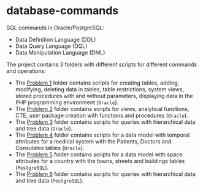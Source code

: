 # database-commands
SQL commands in Oracle/PostgreSQL:
- Data Definition Language (DDL)
- Data Query Language (DQL)
- Data Manipulation Language (DML) 

The project contains 3 folders with different scripts for different commands and operations:
- The [Problem 1](https://github.com/Iri25/ds-Iri25/tree/main/Problem%201) folder contains scripts for creating tables, adding, modifying, deleting data in tables, table restrictions, system views, stored procedures with and without parameters, displaying data in the PHP programming environment (``Oracle``).
- The [Problem 2](https://github.com/Iri25/ds-Iri25/tree/main/Problem%202) folder contains scripts for views, analytical functions, CTE, user package creation with functions and procedures (``Oracle``).
- The [Problem 3](https://github.com/Iri25/ds-Iri25/tree/main/Problem%203) folder contains scripts for queries with hierarchical data and tree data (``Oracle``).
- The [Problem 4](https://github.com/Iri25/ds-Iri25/tree/main/Problem%204) folder contains scripts for a data model with temporal attributes for a medical system with the Patients, Doctors and Consulates tables (``Oracle``).
- The [Problem 5](https://github.com/Iri25/ds-Iri25/tree/main/Problem%205) folder contains scripts for a data model with space attributes for a country with the towns, streets and buildings tables (``PostgreSQL``).
- The [Problem 6](https://github.com/Iri25/ds-Iri25/tree/main/Problem%206) folder contains scripts for queries with hierarchical data and tree data (``PostgreSQL``).
